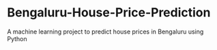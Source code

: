 # Bengaluru-House-Price-Prediction
A machine learning project to predict house prices in Bengaluru using Python
